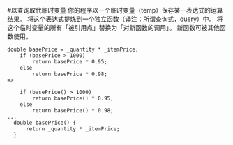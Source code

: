 #以查询取代临时变量
你的程序以一个临时变量（temp）保存某一表达式的运算结果。
将这个表达式提炼到一个独立函数（译注：所谓查询式，query）中。
将这个临时变量的所有「被引用点」替换为「对新函数的调用」。
新函数可被其他函数使用。
```$xslt
double basePrice = _quantity * _itemPrice;
    if (basePrice > 1000)
        return basePrice * 0.95;
    else
        return basePrice * 0.98;
=>

    if (basePrice() > 1000)
        return basePrice() * 0.95;
    else
        return basePrice() * 0.98;
...
  double basePrice() {
      return _quantity * _itemPrice;
  }
```